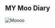 ## MY Moo Diary
![Moooo](https://user-images.githubusercontent.com/97449025/169136627-eefba906-b3be-48e4-b4dc-bdeb9852193f.png)
